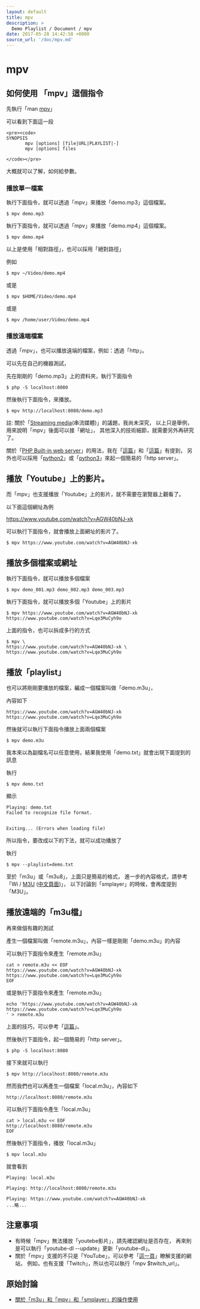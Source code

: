 ```yaml
---
layout: default
title: mpv
description: >
  Demo Playlist / Document / mpv
date: 2017-05-28 14:42:58 +0800
source_url: '/doc/mpv.md'
---
```


# mpv

## 如何使用 「mpv」這個指令

先執行「man [mpv](http://manpages.ubuntu.com/manpages/xenial/en/man1/mpv.1.html)」

可以看到下面這一段

```
<pre><code>
SYNOPSIS
       mpv [options] [file|URL|PLAYLIST|-]
       mpv [options] files

</code></pre>
```


大概就可以了解，如何給參數。

### 播放單一檔案

執行下面指令，就可以透過「mpv」來播放「demo.mp3」這個檔案。

```
$ mpv demo.mp3

```

執行下面指令，就可以透過「mpv」來播放「demo.mp4」這個檔案。

```
$ mpv demo.mp4

```

以上是使用「相對路徑」，也可以採用「絕對路徑」

例如

```
$ mpv ~/Video/demo.mp4

```

或是

```
$ mpv $HOME/Video/demo.mp4

```

或是

```
$ mpv /home/user/Video/demo.mp4

```

### 播放遠端檔案

透過「mpv」，也可以播放遠端的檔案，例如：透過「http」。

可以先在自己的機器測試，

先在剛剛的「demo.mp3」上的資料夾，執行下面指令

```
$ php -S localhost:8080

```

然後執行下面指令，來播放。

```
$ mpv http://localhost:8080/demo.mp3

```

註: 關於「[Streaming media](https://en.wikipedia.org/wiki/Streaming_media)(串流媒體)」的議題，我尚未深究，
以上只是舉例，用來說明「mpv」後面可以接「網址」，
其他深入的技術細節，就需要另外再研究了。


關於「[PHP Built-in web server](http://php.net/manual/en/features.commandline.webserver.php)」的用法，我在「[這篇](https://www.ubuntu-tw.org/modules/newbb/viewtopic.php?post_id=356766#forumpost356766)」和「[這篇](https://www.ubuntu-tw.org/modules/newbb/viewtopic.php?post_id=355408#forumpost355408)」有提到，
另外也可以採用「[python2](https://docs.python.org/2/library/simplehttpserver.html)」或「[python3](https://docs.python.org/3/library/http.server.html)」來起一個簡易的「http server」。


## 播放「Youtube」上的影片。

而「mpv」也支援播放「Youtube」上的影片，就不需要在瀏覽器上觀看了。

以下面這個網址為例

https://www.youtube.com/watch?v=AGW40bNJ-xk

可以執行下面指令，就會播放上面網址的影片了。

```
$ mpv https://www.youtube.com/watch?v=AGW40bNJ-xk

```

## 播放多個檔案或網址

執行下面指令，就可以播放多個檔案

```
$ mpv demo_001.mp3 demo_002.mp3 demo_003.mp3

```


執行下面指令，就可以播放多個「Youtube」上的影片

```
$ mpv https://www.youtube.com/watch?v=AGW40bNJ-xk https://www.youtube.com/watch?v=Lqe3MuCyh9o

```

上面的指令，也可以拆成多行的方式

```
$ mpv \
https://www.youtube.com/watch?v=AGW40bNJ-xk \
https://www.youtube.com/watch?v=Lqe3MuCyh9o

```


## 播放「playlist」


也可以將剛剛要播放的檔案，編成一個檔案叫做「demo.m3u」，

內容如下

```
https://www.youtube.com/watch?v=AGW40bNJ-xk
https://www.youtube.com/watch?v=Lqe3MuCyh9o

```

然後就可以執行下面指令播放上面兩個檔案

```
$ mpv demo.m3u

```

我本來以為副檔名可以任意使用，結果我使用「demo.txt」就會出現下面提到的訊息

執行

```
$ mpv demo.txt

```

顯示

```
Playing: demo.txt
Failed to recognize file format.


Exiting... (Errors when loading file)
```


所以指令，要改成以下的下法，就可以成功播放了

執行

```
$ mpv --playlist=demo.txt

```

至於「m3u」或「m3u8」，上面只是簡易的格式，
進一步的內容格式，請參考「Wi / [M3U](https://en.wikipedia.org/wiki/M3U) ([中文頁面](https://zh.wikipedia.org/zh-tw/M3U))」，
以下討論到「smplayer」的時候，會再度提到「M3U」。


## 播放遠端的「m3u檔」

再來做個有趣的測試

產生一個檔案叫做「remote.m3u」，內容一樣是剛剛「demo.m3u」的內容

可以執行下面指令來產生「remote.m3u」

```
cat > remote.m3u << EOF
https://www.youtube.com/watch?v=AGW40bNJ-xk
https://www.youtube.com/watch?v=Lqe3MuCyh9o
EOF

```

或是執行下面指令來產生「remote.m3u」

```
echo 'https://www.youtube.com/watch?v=AGW40bNJ-xk
https://www.youtube.com/watch?v=Lqe3MuCyh9o
' > remote.m3u

```

上面的技巧，可以參考「[這篇](https://www.ubuntu-tw.org/modules/newbb/viewtopic.php?post_id=356236#forumpost356236)」。


然後執行下面指令，起一個簡易的「http server」。

```
$ php -S localhost:8080

```

接下來就可以執行

```
$ mpv http://localhost:8080/remote.m3u

```

然而我們也可以再產生一個檔案「local.m3u」，內容如下

```
http://localhost:8080/remote.m3u

```

可以執行下面指令產生「local.m3u」

```
cat > local.m3u << EOF
http://localhost:8080/remote.m3u
EOF

```

然後執行下面指令，播放「local.m3u」

```
$ mpv local.m3u

```

就會看到

```
Playing: local.m3u

Playing: http://localhost:8080/remote.m3u

Playing: https://www.youtube.com/watch?v=AGW40bNJ-xk
...略...

```

## 注意事項

* 有時候「mpv」無法播放「youtebe影片」，請先確認網址是否存在，
再來則是可以執行「youtube-dl --update」更新「youtube-dl」。
* 關於「mpv」支援的不只是「YouTube」，可以參考「[這一頁](https://rg3.github.io/youtube-dl/supportedsites.html)」瞭解支援的網站，
例如，也有支援「Twitch」，所以也可以執行「mpv $twitch_url」。

## 原始討論

* [關於「m3u」和「mpv」和「smplayer」的操作使用](https://www.ubuntu-tw.org/modules/newbb/viewtopic.php?post_id=357582#forumpost357582)
